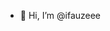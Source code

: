 - 👋 Hi, I’m @ifauzeee

<!---
ifauzeee/ifauzeee is a ✨ special ✨ repository because its `README.md` (this file) appears on your GitHub profile.
You can click the Preview link to take a look at your changes.
--->
